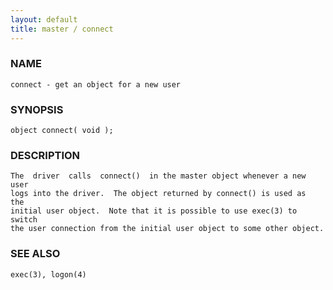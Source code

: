 ```yaml
---
layout: default
title: master / connect
---
```


### NAME

    connect - get an object for a new user

### SYNOPSIS

    object connect( void );

### DESCRIPTION

    The  driver  calls  connect()  in the master object whenever a new user
    logs into the driver.  The object returned by connect() is used as  the
    initial user object.  Note that it is possible to use exec(3) to switch
    the user connection from the initial user object to some other object.

### SEE ALSO

    exec(3), logon(4)
